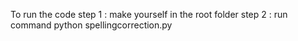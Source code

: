 To run the code
step 1 : make yourself in the root folder
step 2 : run command python spellingcorrection.py
